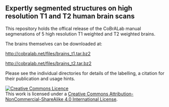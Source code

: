 Expertly segmented structures on high resolution T1 and T2 human brain scans 
----------------------------------------------------------------------------------

This repository holds the offical release of the CoBrALab manual segmenations of
5 high resolution T1 weighted and T2 weighted brains.

The brains themselves can be downloaded at:

http://cobralab.net/files/brains_t1.tar.bz2

http://cobralab.net/files/brains_t2.tar.bz2

Please see the individual directories for details of the labelling, a citation for
their publication and usage hints.

<a rel="license" href="http://creativecommons.org/licenses/by-nc-sa/4.0/"><img alt="Creative Commons Licence" style="border-width:0" src="https://i.creativecommons.org/l/by-nc-sa/4.0/88x31.png" /></a><br />This work is licensed under a <a rel="license" href="http://creativecommons.org/licenses/by-nc-sa/4.0/">Creative Commons Attribution-NonCommercial-ShareAlike 4.0 International License</a>.
